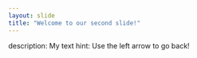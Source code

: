 ```yaml
---
layout: slide
title: "Welcome to our second slide!"
---
```

description: My text
hint: Use the left arrow to go back!
